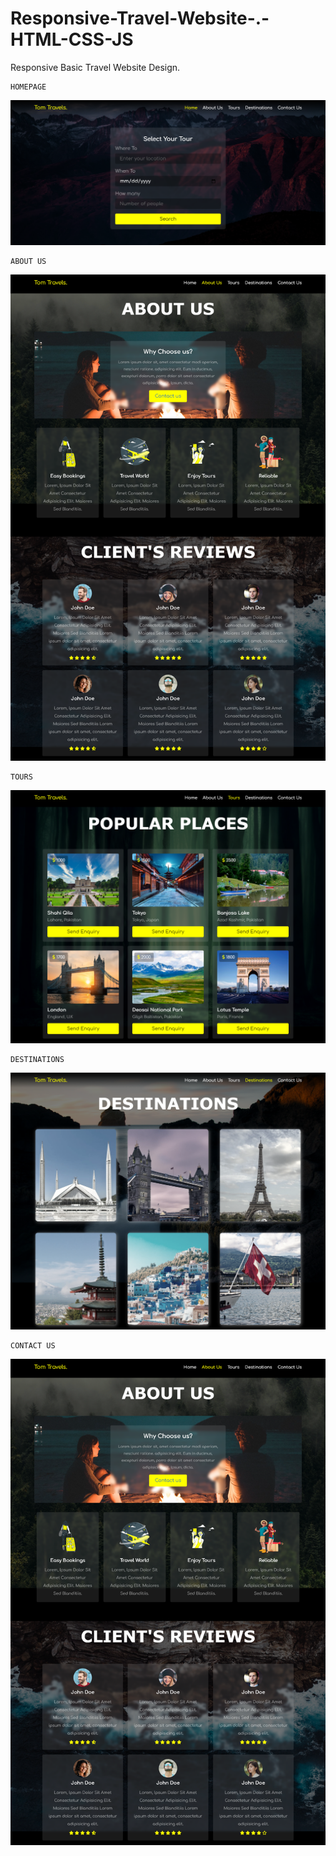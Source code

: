 # Responsive-Travel-Website-.-HTML-CSS-JS
Responsive Basic Travel Website Design.

    HOMEPAGE
![Alt text](mockup/home.png)

    ABOUT US
![Alt text](mockup/about.png)

    TOURS
![Alt text](mockup/tours.png)

    DESTINATIONS
![Alt text](mockup/dest.png)

    CONTACT US
![Alt text](mockup/about.png)
